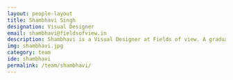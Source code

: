 ```yaml
---
layout: people-layout
title: Shambhavi Singh
designation: Visual Designer
email: shambhavi@fieldsofview.in
description: Shambhavi is a Visual Designer at Fields of view. A graduate in Art and Design from Srishti Institute of Art, Design and Technology, she also holds a Bachelor’s in Psychology from Delhi University. Her interests lie in design research, game design, character design and narrative building. She likes to use illustration and sketching as a way to engage with different contexts. In her leisure time she likes to draw, paint and read poetry.
img: shambhavi.jpg
category: team
ide: shambhavi
permalink: /team/shambhavi/
---
```

